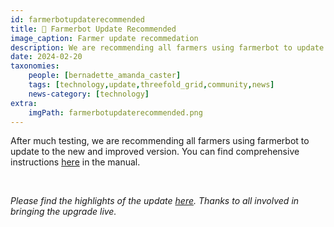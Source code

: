 ```yaml
---
id: farmerbotupdaterecommended
title: 🔄 Farmerbot Update Recommended
image_caption: Farmer update recommedation
description: We are recommending all farmers using farmerbot to update to the new and improved version
date: 2024-02-20
taxonomies:
    people: [bernadette_amanda_caster]
    tags: [technology,update,threefold_grid,community,news]
    news-category: [technology]
extra:
    imgPath: farmerbotupdaterecommended.png
---
```


After much testing, we are recommending all farmers using farmerbot to update to the new and improved version. You can find comprehensive instructions [here](https://www.manual.grid.tf/documentation/farmers/farmerbot/farmerbot_intro.html) in the manual.

<br/>

*Please find the highlights of the update [here](https://forum.threefold.io/t/update-on-new-farmerbot/4203). Thanks to all involved in bringing the upgrade live.*

